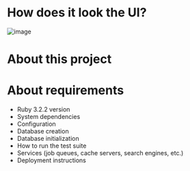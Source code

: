 # How does it look the UI?
![image](https://user-images.githubusercontent.com/1863670/242108494-71064409-bca8-48eb-99d4-a95a91520039.png)

# About this project

# About requirements

* Ruby 3.2.2 version
* System dependencies
* Configuration
* Database creation
* Database initialization
* How to run the test suite
* Services (job queues, cache servers, search engines, etc.)
* Deployment instructions

